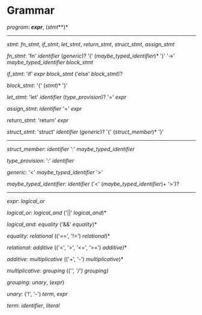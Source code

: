 # Grammar


_program_**: _expr_**, (_stmt_**)*

---

_stmt_: _fn_stmt_, _if_stmt_, _let_stmt_, _return_stmt_, _struct_stmt_, _assign_stmt_

_fn_stmt_: 'fn' _identifier_ (_generic_)? '(' (_maybe_typed_identifier_)* ')' '->' _maybe_typed_identifier_ _block_stmt_

_if_stmt_: 'if' _expr_ _block_stmt_ ('else' _block_stmt_)?

_block_stmt_: '{' (_stmt_)* '}'

_let_stmt_: 'let' _identifier_ (_type_provision_)? '=' _expr_

_assign_stmt_: _identifier_ '=' _expr_

_return_stmt_: 'return' _expr_

_struct_stmt_: 'struct' _identifier_ (_generic_)? '{' (_struct_member_)* '}'

---

_struct_member_: _identifier_ ':' _maybe_typed_identifier_

_type_provision_: ':' _identifier_

_generic_: '<' _maybe_typed_identifier_ '>'

_maybe_typed_identifier_: _identifier_ ('<' (_maybe_typed_identifier_)+ '>')?

---

_expr_: _logical_or_

_logical_or_: _logical_and_ ('||' _logical_and_)*

_logical_and_: _equality_ ('&&' _equality_)*

_equality_: _relational_ (('==', '!=') _relational_)*

_relational_: _additive_ (('<', '>', '<=', '>=') _additive)_*

_additive_: _multiplicative_ (('+', '-') _multiplicative_)*

_multiplicative_: _grouping_ (('*', '/') _grouping_)*

_grouping_: _unary_, (_expr_)

_unary_: ('!', '-') _term_, _expr_

_term_: _identifier_, _literal_